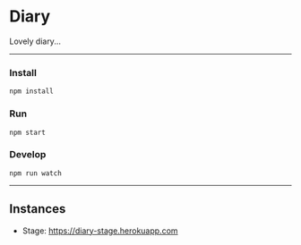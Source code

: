 Diary
=====================

Lovely diary...

----
### Install
```npm install```
### Run
```npm start```
### Develop
```npm run watch```

----
## Instances
- Stage: https://diary-stage.herokuapp.com
